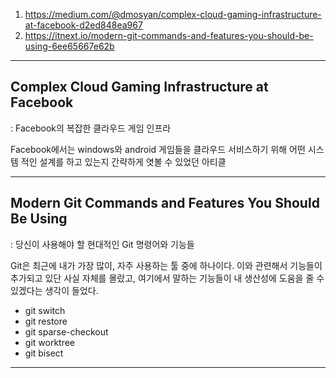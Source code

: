 1. https://medium.com/@dmosyan/complex-cloud-gaming-infrastructure-at-facebook-d2ed848ea967
2. https://itnext.io/modern-git-commands-and-features-you-should-be-using-6ee65667e62b

---

## Complex Cloud Gaming Infrastructure at Facebook
: Facebook의 복잡한 클라우드 게임 인프라

Facebook에서는 windows와 android 게임들을 클라우드 서비스하기 위해 어떤 시스템 적인 설계를 하고 있는지 간략하게 엿볼 수 있었던 아티클

---

## Modern Git Commands and Features You Should Be Using
: 당신이 사용해야 할 현대적인 Git 명령어와 기능들

Git은 최근에 내가 가장 많이, 자주 사용하는 툴 중에 하나이다. 이와 관련해서 기능들이 추가되고 있단 사실 자체를 몰랐고, 여기에서 말하는 기능들이 내 생산성에 도움을 줄 수 있겠다는 생각이 들었다.

* git switch
* git restore
* git sparse-checkout
* git worktree
* git bisect

---